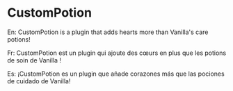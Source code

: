 # CustomPotion

En:
CustomPotion is a plugin that adds hearts more than Vanilla's care potions!

Fr: 
CustomPotion est un plugin qui ajoute des cœurs en plus que les potions de soin de Vanilla !

Es:
¡CustomPotion es un plugin que añade corazones más que las pociones de cuidado de Vanilla!
